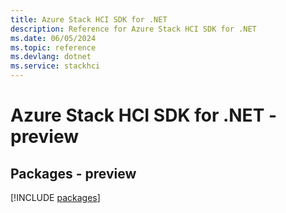 ```yaml
---
title: Azure Stack HCI SDK for .NET
description: Reference for Azure Stack HCI SDK for .NET
ms.date: 06/05/2024
ms.topic: reference
ms.devlang: dotnet
ms.service: stackhci
---
```

# Azure Stack HCI SDK for .NET - preview
## Packages - preview
[!INCLUDE [packages](stack-hci-index.md)]
